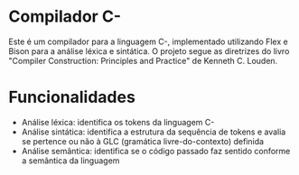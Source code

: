 # Compilador C-
Este é um compilador para a linguagem C-, implementado utilizando Flex e Bison para a análise léxica e sintática. O projeto segue as diretrizes do livro "Compiler Construction: Principles and Practice" de Kenneth C. Louden.

# Funcionalidades
- Análise léxica: identifica os tokens da linguagem C- 
- Análise sintática: identifica a estrutura da sequência de tokens e avalia se pertence ou não à GLC (gramática livre-do-contexto) definida
- Análise semântica: identifica se o código passado faz sentido conforme a semântica da linguagem

